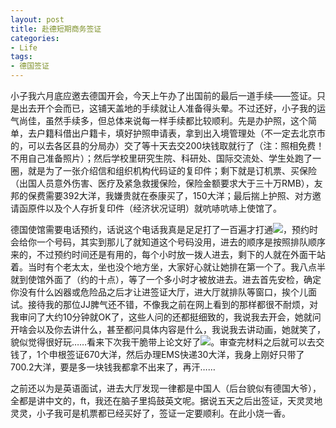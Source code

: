 ```yaml
---
layout: post
title: 赴德短期商务签证
categories:
- Life
tags:
- 德国签证
---
```


小子我六月底应邀去德国开会，今天上午办了出国前的最后一道手续——签证。只是出去开个会而已，这铺天盖地的手续就让人准备得头晕。不过还好，小子我的运气尚佳，虽然手续多，但总体来说每一样手续都比较顺利。先是办护照，这个简单，去户籍科借出户籍卡，填好护照申请表，拿到出入境管理处（不一定去北京市的，可以去各区县的分局办）交了等十天去交200块钱取就行了（注：照相免费！不用自己准备照片）；然后学校里研究生院、科研处、国际交流处、学生处跑了一圈，就是为了一张介绍信和组织机构代码证的复印件；剩下就是订机票、买保险（出国人员意外伤害、医疗及紧急救援保险，保险金额要求大于三十万RMB），友邦的保费需要392大洋，我嫌贵就在泰康买了，150大洋；最后揣上护照、对方邀请函原件以及个人存折复印件（经济状况证明）就吭哧吭哧上使馆了。

德国使馆需要电话预约，话说这个电话我真是足足打了一百遍才打通![](http://yihui.name/cn/wp-content/uploads/bo/emot/sweat.gif)，预约时会给你一个号码，其实到那儿了就知道这个号码没用，进去的顺序是按照排队顺序来的，不过预约时间还是有用的，每个小时放一拨人进去，剩下的人就在外面干站着。当时有个老太太，坐也没个地方坐，大家好心就让她排在第一个了。我八点半就到使馆外面了（约的十点），等了一个多小时才被放进去。进去首先安检，确定你没有什么凶器或危险品之后才让进签证大厅，进大厅就排队等窗口，挨个儿面试。接待我的那位JJ脾气还不错，不像我之前在网上看到的那样都很不耐烦，对我审问了大约10分钟就OK了，这些人问的还都挺细致的，我说我去开会，她就问开啥会以及你去讲什么，甚至都问具体内容是什么，我说我去讲动画，她就笑了，貌似觉得很好玩……看来下次我干脆带上论文好了![](http://yihui.name/cn/wp-content/uploads/bo/emot/sweat.gif)。审查完材料之后就可以去交钱了，1个申根签证670大洋，然后办理EMS快递30大洋，我身上刚好只带了700.2大洋，要是多一块钱我都拿不出来了，再汗……

之前还以为是英语面试，进去大厅发现一律都是中国人（后台貌似有德国大爷），全都是讲中文的，ft，我还在脑子里捣鼓英文呢。据说五天之后出签证，天灵灵地灵灵，小子我可是机票都已经买好了，签证一定要顺利。在此小烧一香。
